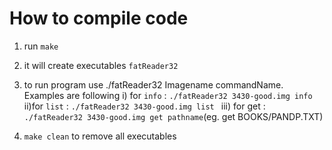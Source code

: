 # How to compile code
1. run `make`
2. it will create executables `fatReader32`
3. to run program use ./fatReader32 Imagename commandName. Examples are following
        i) for `info` : `./fatReader32 3430-good.img info `
        ii)for `list` : `./fatReader32 3430-good.img list `
        iii) for get : `./fatReader32 3430-good.img get pathname`(eg. get BOOKS/PANDP.TXT)

4. `make clean` to remove all executables 
